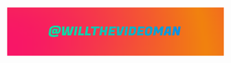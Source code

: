 <a href="https://willhall.uk">

![banner image](https://github.com/WillTheVideoMan/WillTheVideoMan/blob/master/banner.png)

</a>
